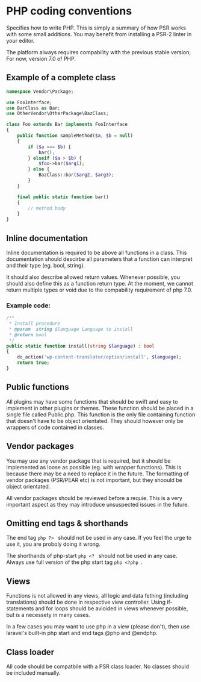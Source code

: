 # PHP coding conventions
Specifies how to write PHP. This is simply a summary of how PSR works with some small additions. You may benefit from installing a PSR-2 linter in your editor. 

The platform always requires compability with the previous stable version; For now, version 7.0 of PHP. 

## Example of a complete class
```php
namespace Vendor\Package;

use FooInterface;
use BarClass as Bar;
use OtherVendor\OtherPackage\BazClass;

class Foo extends Bar implements FooInterface
{
    public function sampleMethod($a, $b = null)
    {
        if ($a === $b) {
            bar();
        } elseif ($a > $b) {
            $foo->bar($arg1);
        } else {
            BazClass::bar($arg2, $arg3);
        }
    }

    final public static function bar()
    {
        // method body
    }
}
```

## Inline documentation
Inline documentation is required to be above all functions in a class. This documentation should descirbe all parameters that a function can interpret and their type (eg. bool, string). 

It should also describe allowed return values. Whenever possible, you should also define this as a function return type. At the moment, we cannot return multiple types or void due to the compability requirement of php 7.0. 

### Example code: 
```php
/**
 * Install procedure
 * @param  string $language Language to install
 * @return bool
 */
public static function install(string $language) : bool
{
    do_action('wp-content-translator/option/install', $language);
    return true;
}
```

## Public functions 
All plugins may have some functions that should be swift and easy to implement in other plugins or themes. These function should be placed in a single file called Public.php. This function is the only file containing function that doesn't have to be object orientated. They should however only be wrappers of code contained in classes. 

## Vendor packages
You may use any vendor package that is required, but it should be implemented as loose as possible (eg. with wrapper functions). This is because there may be a need to replace it in the future. The formatting of vendor packages (PSR/PEAR etc) is not important, but they shoould be object orientated. 

All vendor packages should be reviewed before a requie. This is a very important aspect as they may introduce unsuspected issues in the future. 

## Omitting end tags & shorthands
The end tag ```php ?> ``` should not be used in any case. If you feel the urge to use it, you are proboly doing it wrong. 

The shorthands of php-start ```php <? ``` should not be used in any case. Always use full version of the php start tag ```php <?php ```. 

## Views 
Functions is not allowed in any views, all logic and data fething (including translations) should be done in respective view controller. Using if-statements and for loops should be avioided in views whenever possible, but is a necessety in many cases. 

In a few cases you may want to use php in a view (please don't), then use laravel's built-in php start and end tags @php and @endphp. 

## Class loader
All code should be compatbile with a PSR class loader. No classes should be included manually.
